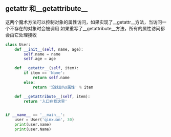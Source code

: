## __getattr__ 和__getattribute__
这两个魔术方法可以控制对象的属性访问，如果实现了__getattr__方法，当访问一个不存在的对象时会被调用
如果重写了__getattribute__方法，所有的属性访问都会由它处理接收
```python
class User:
    def __init__(self, name, age):
        self.name = name
        self.age = age

    def __getattr__(self, item):
        if item == 'Name':
            return self.name
        else:
            return '没找到%s属性' % item

    def __getattribute__(self, item):
        return '入口在我这里'


if __name__ == '__main__':
    user = User('qinxuan', 30)
    print(user.name)
    print(user.Name)
```